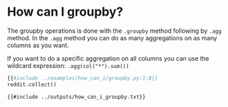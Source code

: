 # How can I groupby?

The groupby operations is done with the `.groupby` method following by `.agg` method.
In the `.agg` method you can do as many aggregations on as many columns as you want.

If you want to do a specific aggregation on all columns you can use the wildcard expression: `.agg(col("*").sum())`

```python
{{#include ../examples/how_can_i/groupby.py:1:8}}
reddit.collect()
```

```text
{{#include ../outputs/how_can_i_groupby.txt}}
```
